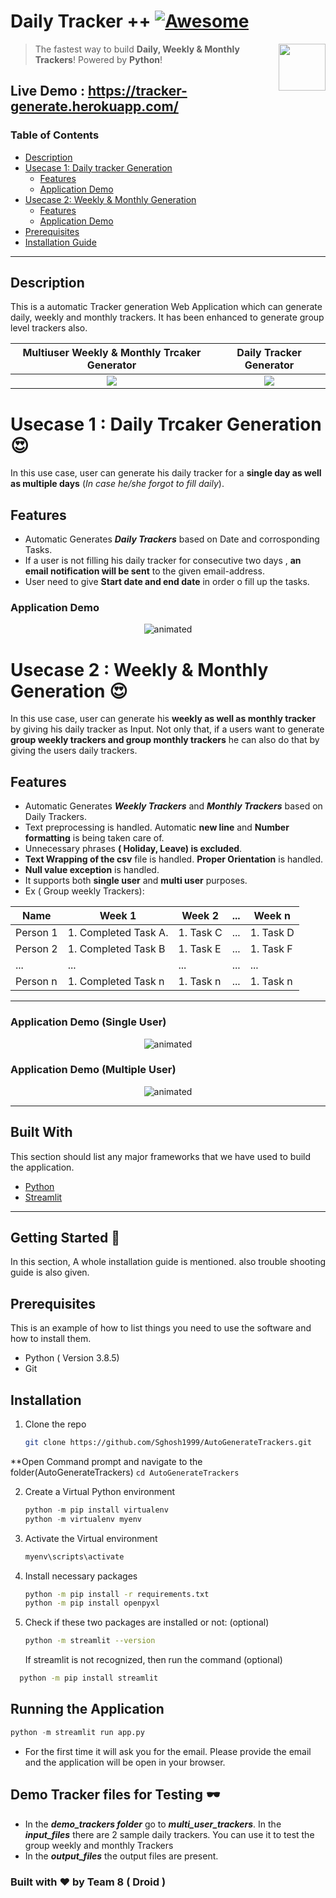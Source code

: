 # Daily Tracker ++ [![Awesome](https://cdn.rawgit.com/sindresorhus/awesome/d7305f38d29fed78fa85652e3a63e154dd8e8829/media/badge.svg)](https://github.com/MarcSkovMadsen/awesome-streamlit)

[<img src="https://media.istockphoto.com/vectors/unique-modern-creative-elegant-letter-d-based-vector-icon-logo-vector-id1125625274?k=6&m=1125625274&s=612x612&w=0&h=U-fRNFEEezcFQ5M8EPjiqUTiqvhHt3lUN2s9CbaVX94=" align="right" height="75" width="75">](https://streamlit.io)

> The fastest way to build **Daily, Weekly & Monthly Trackers**! Powered by **Python**!

## Live Demo : https://tracker-generate.herokuapp.com/

### Table of Contents  
* [Description](#description)
* [Usecase 1: Daily tracker Generation](#usecase1)
    * [Features](#feat1)
    * [Application Demo](#demo1)
* [Usecase 2: Weekly & Monthly Generation](#usecase2)
    * [Features](#feat2)
    * [Application Demo](#demo2)
* [Prerequisites](#prerq)
* [Installation Guide](#guide)  
  
----

<a name="description"/>

## Description

This is a automatic Tracker generation Web Application which can generate daily, weekly and monthly trackers. It has been enhanced to generate group level trackers also.


Multiuser Weekly & Monthly Trcaker Generator             |  Daily Tracker Generator |
:-------------------------:|:-------------------------: |
![](https://github.com/Sghosh1999/AutoGenerateTrackers/blob/da2d8f24090a6ec12cfe3a8b715704887987eae8/demos/a.jpg)  |  ![](https://github.com/Sghosh1999/AutoGenerateTrackers/blob/da2d8f24090a6ec12cfe3a8b715704887987eae8/demos/b.jpg) |

<a name="usecase1"/>

# Usecase 1 : Daily Trcaker Generation :heart_eyes:

In this use case, user can generate his daily tracker for a **single day as well as multiple days** (_In case he/she forgot to fill daily_).

<a name="feat1"/>

## Features

- Automatic Generates **_Daily Trackers_** based on Date and corrosponding Tasks.
- If a user is not filling his daily tracker for consecutive two days , **an email notification will be sent** to the given email-address.
- User need to give **Start date and end date** in order o fill up the tasks.

<a name="demo1"/>

### Application Demo

<p align="center">
  <img src="https://github.com/Sghosh1999/AutoGenerateTrackers/blob/49d6ce9efecaf581b7227c97dc5d3c6f3d24ef75/demos/daily_trcaker_demo.gif" alt="animated" />
</p>

<a name="usecase2"/>

# Usecase 2 : Weekly & Monthly Generation :heart_eyes:

In this use case, user can generate his **weekly as well as monthly tracker** by giving his daily tracker as Input. Not only that, if a users want to generate **group weekly trackers and group monthly trackers** he can also do that by giving the users daily trackers.

<a name="feat2"/>

## Features

- Automatic Generates **_Weekly Trackers_** and **_Monthly Trackers_** based on Daily Trackers.
- Text preprocessing is handled. Automatic **new line** and **Number formatting** is being taken care of.
- Unnecessary phrases **( Holiday, Leave) is excluded**.
- **Text Wrapping of the csv** file is handled. **Proper Orientation** is handled.
- **Null value exception** is handled.
- It supports both **single user** and **multi user** purposes.
- Ex ( Group weekly Trackers):

| Name     | Week 1               | Week 2    | ... | Week n    |
| -------- | -------------------- | --------- | --- | --------- |
| Person 1 | 1. Completed Task A. | 1. Task C | ... | 1. Task D |
| Person 2 | 1. Completed Task B  | 1. Task E | ... | 1. Task F |
| ...      | ...                  | ...       | ... | ...       |
| Person n | 1. Completed Task n  | 1. Task n | ... | 1. Task n |

---

<!--
### Application Dem
| Single User |Multiple User |
|--|--|
|<img src="https://github.com/Sghosh1999/AutoGenerateTrackers/blob/78abe5fbcf58ed1054bbfc28e3b3029ba6835384/demos/week_month_demo1.gif" alt="animated" />|<img src="https://github.com/Sghosh1999/AutoGenerateTrackers/blob/ad55ed7d7e4aecf078b2c512f85cff2494479392/demos/multi_user_demo.gif" alt="animated" />|
 -->

<a name="demo2"/>

### Application Demo (Single User)

<p align="center">
  <img src="https://github.com/Sghosh1999/AutoGenerateTrackers/blob/78abe5fbcf58ed1054bbfc28e3b3029ba6835384/demos/week_month_demo1.gif" alt="animated" />
</p>

### Application Demo (Multiple User)

<p align="center">
  <img src="https://github.com/Sghosh1999/AutoGenerateTrackers/blob/ad55ed7d7e4aecf078b2c512f85cff2494479392/demos/multi_user_demo.gif" alt="animated" />
</p>

---

## Built With

This section should list any major frameworks that we have used to build the application.

- [Python](https://www.python.org/)
- [Streamlit](https://streamlit.io/)

---

<!-- GETTING STARTED -->

## Getting Started :robot:

In this section, A whole installation guide is mentioned. also trouble shooting guide is also given.

<a name="prerq"/>

## Prerequisites

This is an example of how to list things you need to use the software and how to install them.

- Python ( Version 3.8.5)
- Git

<a name="guide"/>

## Installation

1. Clone the repo
   ```sh
   git clone https://github.com/Sghosh1999/AutoGenerateTrackers.git
   ```
   
**Open Command prompt and navigate to the folder(AutoGenerateTrackers)
    ```
    cd AutoGenerateTrackers
    ```

2. Create a Virtual Python environment
   ```python
   python -m pip install virtualenv
   python -m virtualenv myenv
   ```
3. Activate the Virtual environment
   ```python
   myenv\scripts\activate
   ```
4. Install necessary packages
   ```sh
   python -m pip install -r requirements.txt
   python -m pip install openpyxl
   ```
5. Check if these two packages are installed or not: (optional)
   ```sh
   python -m streamlit --version
   ```
   If streamlit is not recognized, then run the command (optional)

```sh
  python -m pip install streamlit
```

## Running the Application

```python
python -m streamlit run app.py
```

- For the first time it will ask you for the email. Please provide the email and the application will be open in your browser.

## Demo Tracker files for Testing 🕶️

* In the ***demo_trackers folder*** go to ***multi_user_trackers***. In the ***input_files*** there are 2 sample daily trackers. You can use it to test the group weekly and monthly Trackers
* In the ***output_files*** the output files are present.

### Built with :heart: by Team 8 ( Droid )
